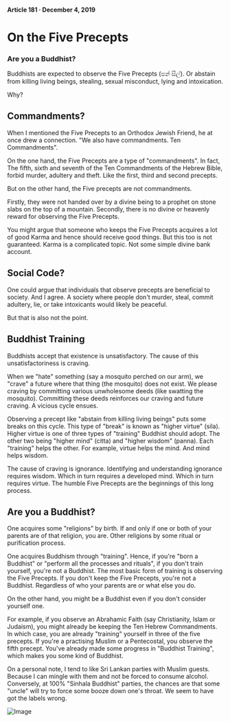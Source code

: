 #### Article 181 · December 4, 2019

# On the Five Precepts

### Are you a Buddhist?

Buddhists are expected to observe the Five Precepts (පන් සිල්). Or abstain from killing living beings, stealing, sexual misconduct, lying and intoxication.

Why?

## Commandments?

When I mentioned the Five Precepts to an Orthodox Jewish Friend, he at once drew a connection. "We also have commandments. Ten Commandments".

On the one hand, the Five Precepts are a type of "commandments". In fact, The fifth, sixth and seventh of the Ten Commandments of the Hebrew Bible, forbid murder, adultery and theft. Like the first, third and second precepts.

But on the other hand, the Five precepts are not commandments.

Firstly, they were not handed over by a divine being to a prophet on stone slabs on the top of a mountain. Secondly, there is no divine or heavenly reward for observing the Five Precepts.

You might argue that someone who keeps the Five Precepts acquires a lot of good Karma and hence should receive good things. But this too is not guaranteed. Karma is a complicated topic. Not some simple divine bank account.

## Social Code?

One could argue that individuals that observe precepts are beneficial to society. And I agree. A society where people don't murder, steal, commit adultery, lie, or take intoxicants would likely be peaceful.

But that is also not the point.

## Buddhist Training

Buddhists accept that existence is unsatisfactory. The cause of this unsatisfactoriness is craving.

When we "hate" something (say a mosquito perched on our arm), we "crave" a future where that thing (the mosquito) does not exist. We please craving by committing various unwholesome deeds (like swatting the mosquito). Committing these deeds reinforces our craving and future craving. A vicious cycle ensues.

Observing a precept like "abstain from killing living beings" puts some breaks on this cycle. This type of "break" is known as "higher virtue" (sila). Higher virtue is one of three types of "training" Buddhist should adopt. The other two being "higher mind" (citta) and "higher wisdom" (panna). Each "training" helps the other. For example, virtue helps the mind. And mind helps wisdom.

The cause of craving is ignorance. Identifying and understanding ignorance requires wisdom. Which in turn requires a developed mind. Which in turn requires virtue. The humble Five Precepts are the beginnings of this long process.

## Are you a Buddhist?

One acquires some "religions" by birth. If and only if one or both of your parents are of that religion, you are. Other religions by some ritual or purification process.

One acquires Buddhism through "training". Hence, if you're "born a Buddhist" or "perform all the processes and rituals", if you don't train yourself, you're not a Buddhist. The most basic form of training is observing the Five Precepts. If you don't keep the Five Precepts, you're not a Buddhist. Regardless of who your parents are or what else you do.

On the other hand, you might be a Buddhist even if you don't consider yourself one.

For example, if you observe an Abrahamic Faith (say Christianity, Islam or Judaism), you might already be keeping the Ten Hebrew Commandments. In which case, you are already "training" yourself in three of the five precepts. If you're a practising Muslim or a Pentecostal, you observe the fifth precept. You've already made some progress in "Buddhist Training", which makes you some kind of Buddhist.

On a personal note, I tend to like Sri Lankan parties with Muslim guests. Because I can mingle with them and not be forced to consume alcohol. Conversely, at 100% "Sinhala Buddhist" parties, the chances are that some "uncle" will try to force some booze down one's throat. We seem to have got the labels wrong.

![Image](https://cdn-images-1.medium.com/max/800/1*ooVNd9jYuj6-dRvAoZCUag.jpeg)